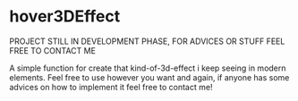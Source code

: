 # hover3DEffect
PROJECT STILL IN DEVELOPMENT PHASE, FOR ADVICES OR STUFF FEEL FREE TO CONTACT ME

A simple function for create that kind-of-3d-effect i keep seeing in modern elements. 
Feel free to use however you want and again, if anyone has some advices on how to implement it feel free to contact me!
